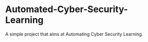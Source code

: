 # Automated-Cyber-Security-Learning
A simple project that aims at Automating Cyber Security Learning.
